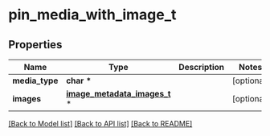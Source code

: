 # pin_media_with_image_t

## Properties
Name | Type | Description | Notes
------------ | ------------- | ------------- | -------------
**media_type** | **char \*** |  | [optional] 
**images** | [**image_metadata_images_t**](image_metadata_images.md) \* |  | [optional] 

[[Back to Model list]](../README.md#documentation-for-models) [[Back to API list]](../README.md#documentation-for-api-endpoints) [[Back to README]](../README.md)


